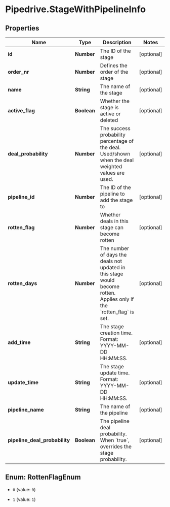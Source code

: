 # Pipedrive.StageWithPipelineInfo

## Properties

Name | Type | Description | Notes
------------ | ------------- | ------------- | -------------
**id** | **Number** | The ID of the stage | [optional] 
**order_nr** | **Number** | Defines the order of the stage | [optional] 
**name** | **String** | The name of the stage | [optional] 
**active_flag** | **Boolean** | Whether the stage is active or deleted | [optional] 
**deal_probability** | **Number** | The success probability percentage of the deal. Used/shown when the deal weighted values are used. | [optional] 
**pipeline_id** | **Number** | The ID of the pipeline to add the stage to | [optional] 
**rotten_flag** | **Number** | Whether deals in this stage can become rotten | [optional] 
**rotten_days** | **Number** | The number of days the deals not updated in this stage would become rotten. Applies only if the &#x60;rotten_flag&#x60; is set. | [optional] 
**add_time** | **String** | The stage creation time. Format: YYYY-MM-DD HH:MM:SS. | [optional] 
**update_time** | **String** | The stage update time. Format: YYYY-MM-DD HH:MM:SS. | [optional] 
**pipeline_name** | **String** | The name of the pipeline | [optional] 
**pipeline_deal_probability** | **Boolean** | The pipeline deal probability. When &#x60;true&#x60;, overrides the stage probability. | [optional] 



## Enum: RottenFlagEnum


* `0` (value: `0`)

* `1` (value: `1`)




